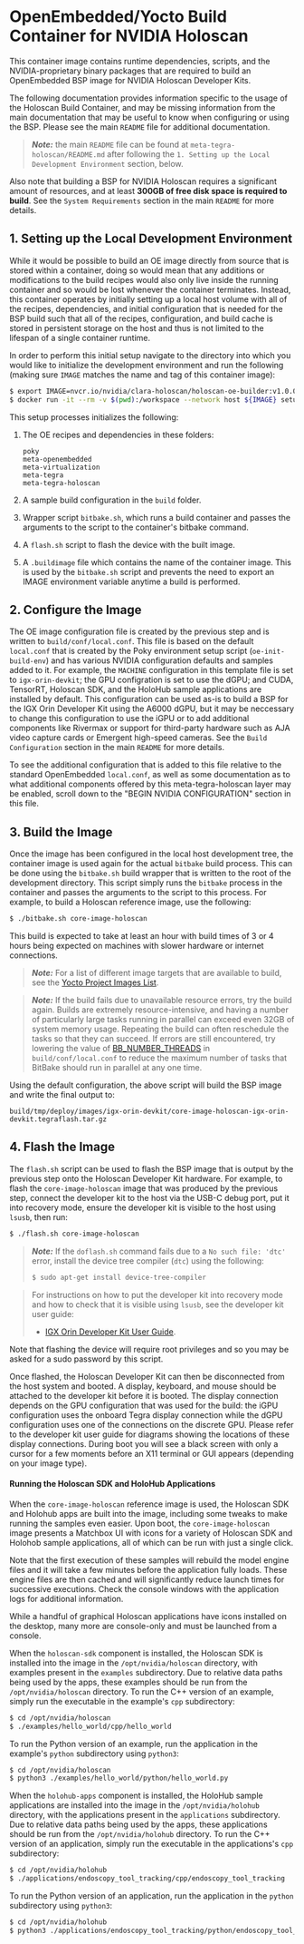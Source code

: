 # OpenEmbedded/Yocto Build Container for NVIDIA Holoscan

This container image contains runtime dependencies, scripts, and the
NVIDIA-proprietary binary packages that are required to build an OpenEmbedded
BSP image for NVIDIA Holoscan Developer Kits.

The following documentation provides information specific to the usage of the
Holoscan Build Container, and may be missing information from the main
documentation that may be useful to know when configuring or using the BSP.
Please see the main `README` file for additional documentation.

> **_Note:_** the main `README` file can be found at
> `meta-tegra-holoscan/README.md` after following the `1. Setting up
> the Local Development Environment` section, below.

Also note that building a BSP for NVIDIA Holoscan requires a significant
amount of resources, and at least **300GB of free disk space is required to
build**. See the `System Requirements` section in the main `README` for more
details.

## 1. Setting up the Local Development Environment

While it would be possible to build an OE image directly from source that is
stored within a container, doing so would mean that any additions or
modifications to the build recipes would also only live inside the running
container and so would be lost whenever the container terminates. Instead, this
container operates by initially setting up a local host volume with all of the
recipes, dependencies, and initial configuration that is needed for the BSP
build such that all of the recipes, configuration, and build cache is stored in
persistent storage on the host and thus is not limited to the lifespan of a
single container runtime.

In order to perform this initial setup navigate to the directory into which you
would like to initialize the development environment and run the following
(making sure `IMAGE` matches the name and tag of this container image):

```sh
$ export IMAGE=nvcr.io/nvidia/clara-holoscan/holoscan-oe-builder:v1.0.0
$ docker run -it --rm -v $(pwd):/workspace --network host ${IMAGE} setup.sh ${IMAGE} $(id -u) $(id -g)
```

This setup processes initializes the following:

1. The OE recipes and dependencies in these folders:

   ```
   poky
   meta-openembedded
   meta-virtualization
   meta-tegra
   meta-tegra-holoscan
   ```

2. A sample build configuration in the `build` folder.

3. Wrapper script `bitbake.sh`, which runs a build container and passes the
   arguments to the script to the container's bitbake command.

4. A `flash.sh` script to flash the device with the built image.

5. A `.buildimage` file which contains the name of the container image.
   This is used by the `bitbake.sh` script and prevents the need to export
   an IMAGE environment variable anytime a build is performed.

## 2. Configure the Image

The OE image configuration file is created by the previous step and is written
to `build/conf/local.conf`. This file is based on the default `local.conf` that
is created by the Poky environment setup script (`oe-init-build-env`)
and has various NVIDIA configuration defaults and samples added to it.
For example, the `MACHINE` configuration in this template file is set to
`igx-orin-devkit`; the GPU configration is set to use the dGPU; and CUDA,
TensorRT, Holoscan SDK, and the HoloHub sample applications are installed by
default. This configuration can be used as-is to build a BSP for the IGX Orin
Developer Kit using the A6000 dGPU, but it may be neccessary to change this
configuration to use the iGPU or to add additional components like Rivermax or
support for third-party hardware such as AJA video capture cards or Emergent
high-speed cameras. See the `Build Configuration` section in the main `README`
for more details.

To see the additional configuration that is added to this file relative to the
standard OpenEmbedded `local.conf`, as well as some documentation as to what
additional components offered by this meta-tegra-holoscan layer may be enabled,
scroll down to the "BEGIN NVIDIA CONFIGURATION" section in this file.

## 3. Build the Image

Once the image has been configured in the local host development tree, the
container image is used again for the actual `bitbake` build process. This
can be done using the `bitbake.sh` build wrapper that is written to the
root of the development directory. This script simply runs the `bitbake`
process in the container and passes the arguments to the script to this
process. For example, to build a Holoscan reference image, use the
following:

```sh
$ ./bitbake.sh core-image-holoscan
```

This build is expected to take at least an hour with build times of 3 or 4
hours being expected on machines with slower hardware or internet connections.

> **_Note:_** For a list of different image targets that are available to build,
> see the [Yocto Project Images List](https://docs.yoctoproject.org/ref-manual/images.html).

> **_Note:_** If the build fails due to unavailable resource errors, try the
> build again. Builds are extremely resource-intensive, and having a number of
> particularly large tasks running in parallel can exceed even 32GB of system
> memory usage. Repeating the build can often reschedule the tasks so that
> they can succeed. If errors are still encountered, try lowering the value
> of [BB_NUMBER_THREADS](https://docs.yoctoproject.org/ref-manual/variables.html#term-BB_NUMBER_THREADS)
> in `build/conf/local.conf` to reduce the maximum number of tasks that BitBake
> should run in parallel at any one time.

Using the default configuration, the above script will build the BSP image and
write the final output to:

```
build/tmp/deploy/images/igx-orin-devkit/core-image-holoscan-igx-orin-devkit.tegraflash.tar.gz
```

## 4. Flash the Image

The `flash.sh` script can be used to flash the BSP image that is output by the
previous step onto the Holoscan Developer Kit hardware. For example, to flash the
`core-image-holoscan` image that was produced by the previous step, connect the
developer kit to the host via the USB-C debug port, put it into recovery
mode, ensure the developer kit is visible to the host using `lsusb`, then run:

```sh
$ ./flash.sh core-image-holoscan
```

> **_Note:_** If the `doflash.sh` command fails due to a `No such file: 'dtc'`
> error, install the device tree compiler (`dtc`) using the following:
>
> ```sh
> $ sudo apt-get install device-tree-compiler
> ```

> For instructions on how to put the developer kit into recovery mode and how to
> check that it is visible using `lsusb`, see the developer kit user guide:
>  - [IGX Orin Developer Kit User Guide](https://developer.nvidia.com/igx-orin-developer-kit-user-guide).

Note that flashing the device will require root privileges and so you may be
asked for a sudo password by this script.

Once flashed, the Holoscan Developer Kit can then be disconnected from the host
system and booted. A display, keyboard, and mouse should be attached to the
developer kit before it is booted. The display connection depends on the GPU
configuration that was used for the build: the iGPU configuration uses the
onboard Tegra display connection while the dGPU configuration uses one of the
connections on the discrete GPU. Please refer to the developer kit user guide
for diagrams showing the locations of these display connections. During boot
you will see a black screen with only a cursor for a few moments before an X11
terminal or GUI appears (depending on your image type).

#### Running the Holoscan SDK and HoloHub Applications

When the `core-image-holoscan` reference image is used, the Holoscan SDK and
Holohub apps are built into the image, including some tweaks to make running the
samples even easier. Upon boot, the `core-image-holoscan` image presents a
Matchbox UI with icons for a variety of Holoscan SDK and Holohob sample
applications, all of which can be run with just a single click.

Note that the first execution of these samples will rebuild the model engine
files and it will take a few minutes before the application fully loads. These
engine files are then cached and will significantly reduce launch times for
successive executions. Check the console windows with the application logs for
additional information.

While a handful of graphical Holoscan applications have icons installed on the
desktop, many more are console-only and must be launched from a console.

When the `holoscan-sdk` component is installed, the Holoscan SDK is installed
into the image in the `/opt/nvidia/holoscan` directory, with examples present in
the `examples` subdirectory. Due to relative data paths being used by the apps,
these examples should be run from the `/opt/nvidia/holoscan` directory. To run
the C++ version of an example, simply run the executable in the example's `cpp`
subdirectory:

```sh
$ cd /opt/nvidia/holoscan
$ ./examples/hello_world/cpp/hello_world
```

To run the Python version of an example, run the application in the example's
`python` subdirectory using `python3`:

```sh
$ cd /opt/nvidia/holoscan
$ python3 ./examples/hello_world/python/hello_world.py
```

When the `holohub-apps` component is installed, the HoloHub sample applications
are installed into the image in the `/opt/nvidia/holohub` directory, with the
applications present in the `applications` subdirectory. Due to relative data
paths being used by the apps, these applications should be run from the
`/opt/nvidia/holohub` directory. To run the C++ version of an application,
simply run the executable in the applications's `cpp` subdirectory:

```sh
$ cd /opt/nvidia/holohub
$ ./applications/endoscopy_tool_tracking/cpp/endoscopy_tool_tracking
```

To run the Python version of an application, run the application in the
`python` subdirectory using `python3`:

```sh
$ cd /opt/nvidia/holohub
$ python3 ./applications/endoscopy_tool_tracking/python/endoscopy_tool_tracking.py
```
